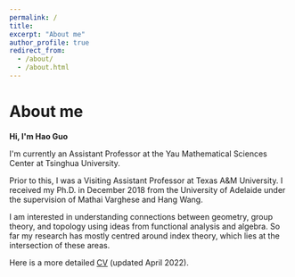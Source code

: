```yaml
---
permalink: /
title: 
excerpt: "About me"
author_profile: true
redirect_from: 
  - /about/
  - /about.html
---
```


About me
==

**Hi, I'm Hao Guo**

I'm currently an Assistant Professor at the Yau Mathematical Sciences Center at Tsinghua University.

Prior to this, I was a Visiting Assistant Professor at Texas A&M University. I received my Ph.D. in December 2018 from the University of Adelaide under the supervision of Mathai Varghese and Hang Wang.

I am interested in understanding connections between geometry, group theory, and topology using ideas from functional analysis and algebra. So far my research has mostly centred around index theory, which lies at the intersection of these areas.

Here is a more detailed [CV](https://drive.google.com/file/d/1LqtzozQGQCMIsoV0Y3dlHbgq3F6zohd2/view?usp=sharing) (updated April 2022).
